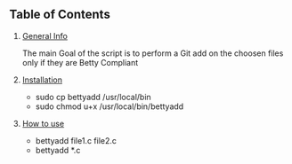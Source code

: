 ## Table of Contents
1. [General Info](#general-info)

	The main Goal of the script is to perform a Git add on the choosen files only if they are Betty Compliant

2. [Installation](#installation)

	* sudo cp bettyadd /usr/local/bin
	* sudo chmod u+x /usr/local/bin/bettyadd

3. [How to use](#howtouse)

	* bettyadd file1.c file2.c
	* bettyadd *.c

